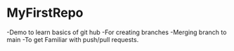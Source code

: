 # MyFirstRepo
-Demo to learn basics of git hub
-For creating branches
-Merging branch to main
-To get Familiar with push/pull requests.
